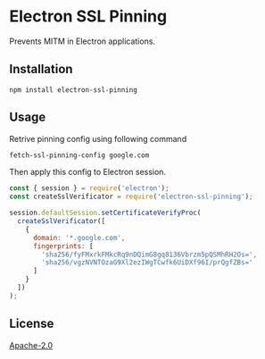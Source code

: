 Electron SSL Pinning
====================

Prevents MITM in Electron applications.

Installation
------------

```
npm install electron-ssl-pinning
```

Usage
-----

Retrive pinning config using following command
```sh
fetch-ssl-pinning-config google.com
```

Then apply this config to Electron session.

```js
const { session } = require('electron');
const createSslVerificator = require('electron-ssl-pinning');

session.defaultSession.setCertificateVerifyProc(
  createSslVerificator([
    {
      domain: '*.google.com',
      fingerprints: [
        'sha256/fyFMxrkFMkcRq9nDQimG8gq8136Vbrzm5pQSMhRH2Os=',
        'sha256/vgzNVNTOzaG9Xl2ezIWgTCwfk6UiDXf96I/prQgfZBs='
      ]
    }
  ])
);
```

License
-------

[Apache-2.0](LICENSE)
